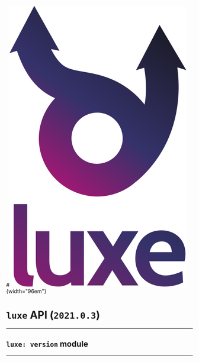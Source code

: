 #![](../images/luxe-dark.svg){width="96em"}

# `luxe` API (`2021.0.3`)  


---

## `luxe: version` module


---

